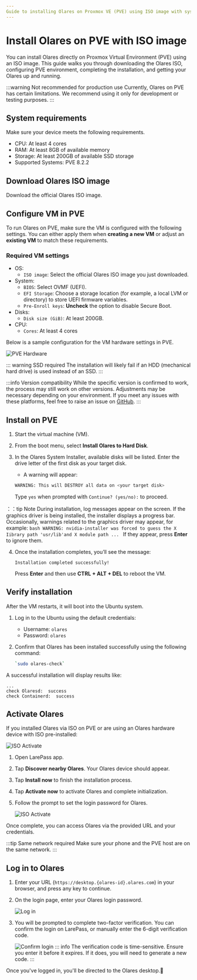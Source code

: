 ```yaml
---
Guide to installing Olares on Proxmox VE (PVE) using ISO image with system requirements, VM configuration, installation, and step-by-step activation instructions.
---
```

# Install Olares on PVE with ISO image
You can install Olares directly on Proxmox Virtual Environment (PVE) using an ISO image. This guide walks you through downloading the Olares ISO, configuring PVE environment, completing the installation, and getting your Olares up and running.

:::warning Not recommended for production use
Currently, Olares on PVE has certain limitations. We recommend using it only for development or testing purposes.
:::

<!--@include: ./reusables.md{45,51}-->


## System requirements
Make sure your device meets the following requirements.

- CPU: At least 4 cores
- RAM: At least 8GB of available memory
- Storage: At least 200GB of available SSD storage
- Supported Systems: PVE 8.2.2
## Download Olares ISO image
Download the official Olares ISO image.

## Configure VM in PVE

To run Olares on PVE, make sure the VM is configured with the following settings. You can either apply them when **creating a new VM** or adjust an **existing VM** to match these requirements.

### Required VM settings

- OS:
  - `ISO image`: Select the official Olares ISO image you just downloaded.
- System:
  - `BIOS`: Select OVMF (UEFI).
  - `EFI Storage`: Choose a storage location (for example, a local LVM or directory) to store UEFI firmware variables.
  - `Pre-Enroll keys`: **Uncheck** the option to disable Secure Boot.
- Disks:
  - `Disk size (GiB)`: At least 200GB.
- CPU:
  - `Cores`: At least 4 cores

Below is a sample configuration for the VM hardware settings in PVE. 

![PVE Hardware](/images/developer/install/pve-hardware.png#bordered)

::: warning SSD required
The installation will likely fail if an HDD (mechanical hard drive) is used instead of an SSD.
:::

:::info Version compatibility
While the specific version is confirmed to work, the process may still work on other versions. Adjustments may be necessary depending on your environment. If you meet any issues with these platforms, feel free to raise an issue on [GitHub](https://github.com/beclab/Olares/issues/new).
:::

## Install on PVE

1. Start the virtual machine (VM).
2. From the boot menu, select **Install Olares to Hard Disk**.
3. In the Olares System Installer, available disks will be listed. Enter the drive letter of the first disk as your target disk.

    - A warning will appear:

    ```bash
    WARNING: This will DESTROY all data on <your target disk>
    ```

    Type `yes` when prompted with `Continue? (yes/no):` to proceed.

：：tip Note
During installation, log messages appear on the screen. If the graphics driver is being installed, the installer displays a progress bar. Occasionally, warnings related to the graphics driver may appear, for example:
    ```bash
    WARNING: nvidia-installer was forced to guess the X Iibrary path 'usr/lib'and X module path ...
    ```
If they appear, press **Enter** to ignore them.

4. Once the installation completes, you’ll see the message:

    ```
    Installation completed successfully!
    ```

    Press **Enter** and then use **CTRL + ALT + DEL** to reboot the VM.

## Verify installation

After the VM restarts, it will boot into the Ubuntu system. 
1. Log in to the Ubuntu using the default credentials:
    - Username: `olares`
    - Password: `olares`
 



2. Confirm that Olares has been installed successfully using the following command: 
     ```bash
     `sudo olares-check`
     ```

A successful installation will display results like:

```
...
check Olaresd:  success
check Containerd:  success
```

## Activate Olares

If you installed Olares via ISO on PVE or are using an Olares hardware device with ISO pre-installed:

![ISO Activate](/images/manual/larepass/iso-activate.png#bordered)

1. Open LarePass app.

2. Tap **Discover nearby Olares**. Your Olares device should appear.

3. Tap **Install now** to finish the installation process.

4. Tap **Activate now** to activate Olares and complete initialization.

5. Follow the prompt to set the login password for Olares.

   ![ISO Activate](/images/manual/larepass/iso-activate-2.png#bordered)

Once complete, you can access Olares via the provided URL and your credentials.

:::tip Same network required
Make sure your phone and the PVE host are on the same network.
:::

## Log in to Olares

1. Enter your URL (`https://desktop.{olares-id}.olares.com`) in your browser, and press any key to continue.
2. On the login page, enter your Olares login password.

   ![Log in](/images/manual/get-started/log-in.png#bordered)
3. You will be prompted to complete two-factor verification. You can confirm the login on LarePass, or manually enter the 6-digit verification code.

   ![Confirm login](/images/manual/larepass/confirm-login.png#bordered)
   ::: info
   The verification code is time-sensitive. Ensure you enter it before it expires. If it does, you will need to generate a new code.
   :::

Once you've logged in, you'll be directed to the Olares desktop.🎉

<!--@include: ./reusables.md{39,43}-->